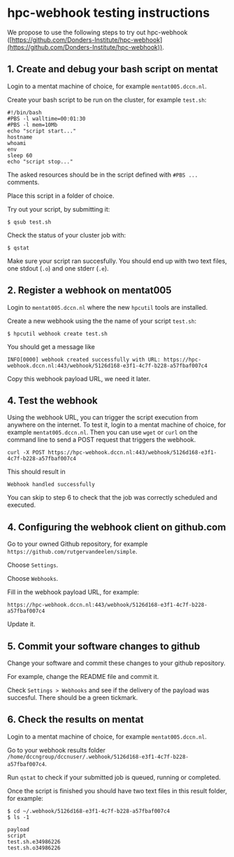 # hpc-webhook testing instructions

We propose to use the following steps to try out hpc-webhook
([https://github.com/Donders-Institute/hpc-webhook](https://github.com/Donders-Institute/hpc-webhook)).

## 1. Create and debug your bash script on mentat

Login to a mentat machine of choice, for example `mentat005.dccn.nl`.

Create your bash script to be run on the cluster, for example `test.sh`:
```
#!/bin/bash
#PBS -l walltime=00:01:30
#PBS -l mem=10Mb
echo "script start..."
hostname
whoami
env
sleep 60
echo "script stop..."
```
The asked resources should be in the script defined with `#PBS ...` comments.

Place this script in a folder of choice.

Try out your script, by submitting it:
```
$ qsub test.sh
```

Check the status of your cluster job with:
```
$ qstat
```
Make sure your script ran succesfully.
You should end up with two text files, one stdout (`.o`) and one stderr (`.e`).

## 2. Register a webhook on mentat005

Login to `mentat005.dccn.nl` where the new `hpcutil` tools are installed.

Create a new webhook using the the name of your script `test.sh`:
```
$ hpcutil webhook create test.sh 
```

You should get a message like
```
INFO[0000] webhook created successfully with URL: https://hpc-webhook.dccn.nl:443/webhook/5126d168-e3f1-4c7f-b228-a57fbaf007c4
```
Copy this webhook payload URL, we need it later.

## 4. Test the webhook

Using the webhook URL, you can trigger the script execution from anywhere on the internet. To test it, login to a mentat machine of choice, for example `mentat005.dccn.nl`. Then you can use `wget` or `curl` on the command line to send a POST request that triggers the webhook. 
```
curl -X POST https://hpc-webhook.dccn.nl:443/webhook/5126d168-e3f1-4c7f-b228-a57fbaf007c4
```

This should result in
```
Webhook handled successfully
```

You can skip to step 6 to check that the job was correctly scheduled and executed.

## 4. Configuring the webhook client on github.com

Go to your owned Github repository, for example `https://github.com/rutgervandeelen/simple`.

Choose `Settings`.

Choose `Webhooks`.

Fill in the webhook payload URL, for example:
```
https://hpc-webhook.dccn.nl:443/webhook/5126d168-e3f1-4c7f-b228-a57fbaf007c4
```

Update it.

## 5. Commit your software changes to github

Change your software and commit these changes to your github repository.

For example, change the README file and commit it.

Check `Settings > Webhooks` and see if the delivery of the payload was succesful.
There should be a green tickmark.

## 6. Check the results on mentat

Login to a mentat machine of choice, for example `mentat005.dccn.nl`.

Go to your webhook results folder `/home/dccngroup/dccnuser/.webhook/5126d168-e3f1-4c7f-b228-a57fbaf007c4`.

Run `qstat` to check if your submitted job is queued, running or completed.

Once the script is finished you should have two text files in this result folder, for example:

```
$ cd ~/.webhook/5126d168-e3f1-4c7f-b228-a57fbaf007c4
$ ls -1

payload
script
test.sh.e34986226
test.sh.o34986226
```
